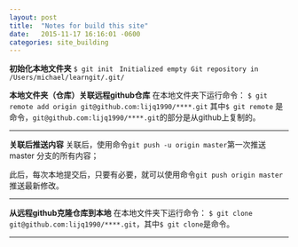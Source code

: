 ```yaml
---
layout: post
title:  "Notes for build this site"
date:   2015-11-17 16:16:01 -0600
categories: site_building
---
```


__初始化本地文件夹__
```$ git init```
``` Initialized empty Git repository in /Users/michael/learngit/.git/```

__本地文件夹（仓库）关联远程github仓库__
在本地文件夹下运行命令：
```$ git remote add origin git@github.com:lijq1990/****.git```
其中```$ git remote``` 是命令，```git@github.com:lijq1990/****.git```的部分是从github上复制的。
***
__关联后推送内容__
关联后，使用命令```git push -u origin master```第一次推送 master 分支的所有内容；

此后，每次本地提交后，只要有必要，就可以使用命令```git push origin master```推送最新修改。
***
__从远程github克隆仓库到本地__
在本地文件夹下运行命令：
```$ git clone git@github.com:lijq1990/****.git```，其中```$ git clone```是命令。
***

